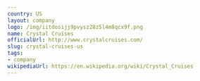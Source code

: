 ```yaml
---
country: US
layout: company
logo: /img/iitdosijj9pvysz28z5l4m8qcx9f.png
name: Crystal Cruises
officialUrl: http://www.crystalcruises.com/
slug: crystal-cruises-us
tags:
- company
wikipediaUrl: https://en.wikipedia.org/wiki/Crystal_Cruises
---
```

